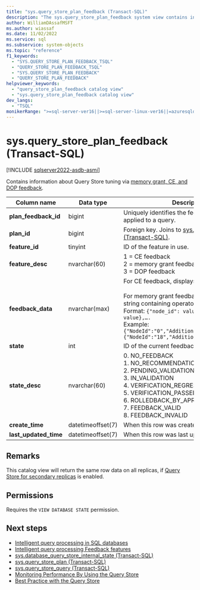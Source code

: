 ```yaml
---
title: "sys.query_store_plan_feedback (Transact-SQL)"
description: "The sys.query_store_plan_feedback system view contains information about Query Store tuning via memory grant, CE, and DOP feedback."
author: WilliamDAssafMSFT
ms.author: wiassaf
ms.date: 11/02/2022
ms.service: sql
ms.subservice: system-objects
ms.topic: "reference"
f1_keywords:
  - "SYS.QUERY_STORE_PLAN_FEEDBACK_TSQL"
  - "QUERY_STORE_PLAN_FEEDBACK_TSQL"
  - "SYS.QUERY_STORE_PLAN_FEEDBACK"
  - "QUERY_STORE_PLAN_FEEDBACK"
helpviewer_keywords:
  - "query_store_plan_feedback catalog view"
  - "sys.query_store_plan_feedback catalog view"
dev_langs:
  - "TSQL"
monikerRange: ">=sql-server-ver16||>=sql-server-linux-ver16||=azuresqldb-mi-current||=azuresqldb-current"
---
```

# sys.query_store_plan_feedback (Transact-SQL)

[!INCLUDE [sqlserver2022-asdb-asmi](../../includes/applies-to-version/sqlserver2022-asdb-asmi.md)]

Contains information about Query Store tuning via [memory grant, CE, and DOP feedback](../performance/intelligent-query-processing-feedback.md).

| Column name | Data type | Description |
| --- | --- | --- |
| **plan_feedback_id** | bigint | Uniquely identifies the feedback change applied to a query. |
| **plan_id** | bigint | Foreign key. Joins to [sys.query_store_plan (Transact-SQL)](../../relational-databases/system-catalog-views/sys-query-store-plan-transact-sql.md). |
| **feature_id** | tinyint | ID of the feature in use. |
| **feature_desc** | nvarchar(60) | 1 = CE feedback<br />2 = memory grant feedback<br />3 = DOP feedback |
| **feedback_data** | nvarchar(max) | For CE feedback, displays query hints in use.<br /><br />For memory grant feedback, displays JSON string containing operator-level grant values.<br />Format: `{"node_id": value}, {"node_id": value},….`<br />Example: `{"NodeId":"0","AdditionalMemoryKB":"1152"},{"NodeId":"18","AdditionalMemoryKB":"1856"}` |
| **state** | int | ID of the current feedback state. |
| **state_desc** | nvarchar(60) | 0. NO_FEEDBACK<br />1. NO_RECOMMENDATION<br />2. PENDING_VALIDATION<br />3. IN_VALIDATION<br />4. VERIFICATION_REGRESSED<br />5. VERIFICATION_PASSED<br />6. ROLLEDBACK_BY_APRC<br />7. FEEDBACK_VALID<br />8. FEEDBACK_INVALID |
| **create_time** | datetimeoffset(7) | When this row was created. |
| **last_updated_time** | datetimeoffset(7) | When this row was last updated. |

## Remarks

This catalog view will return the same row data on all replicas, if [Query Store for secondary replicas](../performance/query-store-for-secondary-replicas.md) is enabled.

## Permissions

Requires the `VIEW DATABASE STATE` permission.

## Next steps

- [Intelligent query processing in SQL databases](../performance/intelligent-query-processing.md)
- [Intelligent query processing Feedback features](../performance/intelligent-query-processing-feedback.md)
- [sys.database_query_store_internal_state (Transact-SQL)](sys-database-query-store-internal-state-transact-sql.md)
- [sys.query_store_plan (Transact-SQL)](../../relational-databases/system-catalog-views/sys-query-store-plan-transact-sql.md)
- [sys.query_store_query (Transact-SQL)](../../relational-databases/system-catalog-views/sys-query-store-query-transact-sql.md)
- [Monitoring Performance By Using the Query Store](../../relational-databases/performance/monitoring-performance-by-using-the-query-store.md)
- [Best Practice with the Query Store](../../relational-databases/performance/best-practice-with-the-query-store.md)